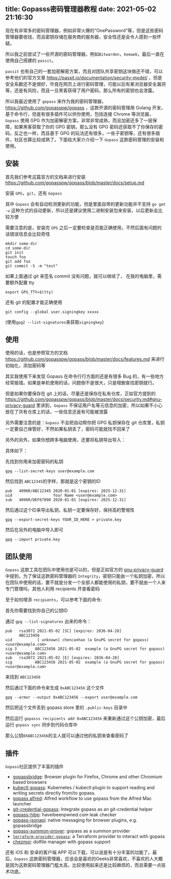 title: Gopasss密码管理器教程
date: 2021-05-02 21:16:30
---

现在有非常多的密码管理器，例如非常火爆的“OnePassword”等，但是这些密码管理器要收钱，而且密钥存储在服务商的服务器，安全性还是会令人感到一些怀疑。

所以我之前尝试了一些开源的密码管理器，例如`Bitwarden`，`keeweb`，最后一直在使用自己搭建的 `passit`。

`passit` 也有自己的一套加密解密方案，而且对团队共享密钥这块做还不错，可以参考他们的官方文章 https://passit.io/documentation/security-model/ ，但是安全系数还不是很好，毕竟在网页上进行密码管理，可能以后有某浏览器安全漏洞等，还是有风险，而且一旦黑客获得了用户密码，那么所有的密钥也会泄露。

所以我最近使用了 `gopass` 来作为我的密码管理器，https://github.com/gopasspw/gopass ，这款开源的密码管理用 Golang 开发，基于命令行，但是有很多插件可以供你使用，包括连接 Chrome 等浏览器，`Gopass` 使用 GPG 作为加密解密方案，非常非常成熟，而且加密还多了一层保障，如果黑客获取了你的 GPG 密钥，那么没有 GPG 密码还获取不了你保存的密码，反之也一样，而且基于 GPG 的玩法还有很多，一些子密钥等，还有很多插件，社区也算比较成熟了。下面给大家介介绍一下 `Gopass` 这款密码管理的安装和使用。

## 安装
首先我们参考这篇官方的文档来进行安装
https://github.com/gopasspw/gopass/blob/master/docs/setup.md

安装 `GPG`，`git`，还有 `Gopass`

其中 `Gopass` 会有自动检测更新的功能，但是里面自带的更新功能并不支持 `go get -u` 这种方式的自动更新，所以还是建议使用二进制安装包来安装，以后更新会比较方便

需要注意的是，安装完 `GPG` 之后一定要检查是否能正确使用，不然后面有问题的话错误信息会比较奇怪

```
mkdir some-dir
cd some-dir
git init
touch foo
git add foo
git commit -S -m "test"
```

如果上面通过 git 来签名 commit 没有问题，就可以继续了， 在我的电脑里，需要额外配置 tty 
```
export GPG_TTY=$(tty)
```
还有 git 的配置才能正确使用

```
git config --global user.signingkey xxxxx
```

(使用`gpg2 --list-signatures`来获取`signingkey`)


## 使用
使用的话，也是参照官方的文档 https://github.com/gopasspw/gopass/blob/master/docs/features.md 来进行初始化，添加密码等

其实我使用下来发现 Gopass 在命令行行方面的还是有很多 Bug 的，有一些地方经常报错。如果是单机使用的话，问题倒不是很大，只是增删查找密钥就行。

但是如果你要保存在 git 上的话，尽量还是保存在私有仓库，正如官方提到的 https://github.com/gopasspw/gopass/blob/master/docs/security.md#gnu-privacy-guard 里讲到，`Gopass` 不保证用户名等元信息的加密，所以如果不小心放在了共有仓库上的话，一些信息还是有可能被泄露

另外需要注意的是：`Gopass` 不会把自动帮你把 GPG 私钥保存在 git 仓库里，私钥一定要自己保管好，不然如果私钥丢了，密码可能就找不回来了

另外的另外，如果你想跨多电脑使用，还要将私钥导出导入：

具体如下：

先找到你用来加密密码的私钥
```
gpg --list-secret-keys user@example.com
```

然后找到 `ABC12345`的字样，那就是这个密钥的ID
```
pub   4096R/ABC12345 2020-01-01 [expires: 2025-12-31]
uid                  Your Name <user@example.com>
sub   4096R/DEF67890 2020-01-01 [expires: 2025-12-31]
```

然后通过这个ID来导出私钥，私钥一定要保存好，保持高的警惕性
```
gpg --export-secret-keys YOUR_ID_HERE > private.key
```

然后在另外的电脑中导入即可
```
gpg --import private.key
```

## 团队使用
`Gopass` 这款工具在团队中使用也是可以的，但是正如官方的 [gnu-privacy-guard](https://github.com/gopasspw/gopass/blob/master/docs/security.md#gnu-privacy-guard) 中提到，为了保证这款密码管理器的 `Integrity`，密钥只能由一个私钥加密，所以在团队中使用的话，要不就是分发一个全部人都能使用的私钥，要不就由一个人来专门管理吗，其他人利用 recipients 开查看密码

至于如何增添 `recipients`，可以参考下面的命令:

首先你需要找到你自己的公钥ID

通过 `gpg --list-signatures` 出来的命令：

```
pub   rsa3072 2021-05-02 [SC] [expires: 2036-04-28]
      ABC123456
uid           [ unknown] chencanhao (a GnuPG secret for gopass) <user@example.com>
sig 3        ABC123456 2021-05-02  example (a GnuPG secret for gopass) <user@example.com>
sub   rsa3072 2021-05-02 [E] [expires: 2036-04-28]
sig          ABC123456 2021-05-02  example (a GnuPG secret for gopass) <user@example.com>
```

来找到 `ABC123456`

然后通过下面的命令来生成 `0xABC123456` 这个文件
```
gpg --armor --output 0xABC123456 --export user@example.com
```

然后把这个文件丢到 gopass store 里的 `.public-keys` 目录中

然后运行 `gopasss recipients add 0xABC123456` 来重新通过这个公钥加密，最后运行 `gopass sync` 同步到代码仓库中

那么公钥`0XABC123456`的主人就可以通过他的私钥来查看密码了

## 插件

`Gopass`社区提供了丰富的插件

- [gopassbridge](https://github.com/gopasspw/gopassbridge): Browser plugin for Firefox, Chrome and other Chromium based browsers
- [kubectl gopass](https://github.com/gopasspw/kubectl-gopass): Kubernetes / kubectl plugin to support reading and writing secrets directly from/to gopass.
- [gopass alfred](https://github.com/gopasspw/gopass-alfred): Alfred workflow to use gopass from the Alfred Mac launcher
- [git-credential-gopass](https://github.com/gopasspw/git-credential-gopass): Integrate gopass as an git-credential helper
- [gopass-hibp](https://github.com/gopasspw/gopass-hibp): haveibeenpwned.com leak checker
- [gopass-jsonapi](https://github.com/gopasspw/gopass-jsonapi): native messaging for browser plugins, e.g. gopassbridge
- [gopass-summon-prover](https://github.com/gopasspw/gopass-summon-provider): gopass as a summon provider
- [`terraform-provider-gopass`](https://github.com/camptocamp/terraform-provider-pass): a Terraform provider to interact with gopass
- [chezmoi](https://github.com/twpayne/chezmoi): dotfile manager with gopass support

还有 iOS 和 安卓的客户端 APP 可以下载，可以说是有十分丰富的功能了。最后，`Gopass` 这款密码管理器，应该会是喜欢的Geeks非常喜欢，不喜欢的人大概是因为这款密码管理器门槛太高，比较使用起来还是比较麻烦的，而且需要一点技术功底。
